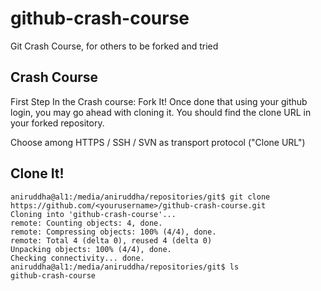 github-crash-course
===================

Git Crash Course, for others to be forked and tried

Crash Course
------------

First Step In the Crash course: Fork It!
Once done that using your github login, you may go ahead with cloning it.
You should find the clone URL in your forked repository.

Choose among HTTPS / SSH / SVN as transport protocol ("Clone URL")

Clone It!
---------

    aniruddha@al1:/media/aniruddha/repositories/git$ git clone https://github.com/<yourusername>/github-crash-course.git
    Cloning into 'github-crash-course'...
    remote: Counting objects: 4, done.
    remote: Compressing objects: 100% (4/4), done.
    remote: Total 4 (delta 0), reused 4 (delta 0)
    Unpacking objects: 100% (4/4), done.
    Checking connectivity... done.
    aniruddha@al1:/media/aniruddha/repositories/git$ ls
    github-crash-course



